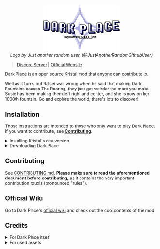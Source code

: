 <p align="center" width="100%">
<img src="logo.png" alt="Dark Place: An open-source Kristal mod" width="50%" />
<br>
<i>Logo by Just another random user. (@JustAnotherRandomGithubUser)</i>
</p>

> [Discord Server](https://discord.gg/RhqPCA6eFN) | [Official Website](https://darkplace-dr.github.io/)

Dark Place is an open source Kristal mod that anyone can contribute to.

Well as it turns out Ralsei was wrong when he said that making Dark Fountains causes The Roaring, they just get weirder the more you make. Susie has been making them left right and center, and she is now on her 1000th fountain. Go and explore the world, there's lots to discover!

## Installation
Those instructions are intended to those who only want to play Dark Place. If you want to contribute, see **[Contributing](#contributing)**.

<details><summary>Installing Kristal's dev version</summary>

Kristal is the engine Dark Place was made on. As such, you will need it to play.

For diverse reasons, the mod currently only runs on **0.8.1-dev** which is not a released version, you will need to install the source code version of Kristal which can easily be done with the CI builds.

Simply install [the latest build](https://nightly.link/KristalTeam/Kristal/workflows/ci/main/output.zip) and open the archive.

![Inside the CI archive](https://cdn.discordapp.com/attachments/755844178474303538/1143191651456655392/image.png)

If you are on Windows, you can simply extract the content of `kristal-0.8.1-dev-win.zip` in a folder anywhere you want on your computer and run the exe.

If you are on Linux or Mac, you'll have to install [LÖVE](https://love2d.org/) beforehand. After that, you can extract `kristal-0.8.1-dev.love` and run the love file.

</details>

<details><summary>Downloading Dark Place</summary>

After installing Kristal, download the latest version of Dark Place by clicking on the green button and then the "Download ZIP" one.

![The green "Code" button opens a menu where "Download ZIP" is available](https://cdn.discordapp.com/attachments/755844178474303538/1143194072148881479/image.png)

Once the download is done, open Kristal and look in the main menu for the option called "Open mods folder" and select it. It will open a folder where you will have to place **the content of the archive**.

!["Open mods folder" option in Kristal's menu](https://cdn.discordapp.com/attachments/755844178474303538/1143196297759826092/image.png)
![The content of the archive. The folder inside of the archive must be in the mods folder](https://cdn.discordapp.com/attachments/755844178474303538/1143196297537531995/image.png)

After that, you can start the mod as you would start any other Kristal mod by choosing "Play a mod" and select Dark Place.

> *Note: if for some reason it doesn't work and you are sure you did everything correctly, join the [Kristal Discord server](https://discord.gg/8ZGuKXJE2C) to ask for help.*

</details>

## Contributing
See [CONTRIBUTING.md](CONTRIBUTING.md). **Please make sure to read the aforementioned document before contributing,** as it contains the very important contribution rouxls (pronounced "rules").

## Official Wiki
Go to Dark Place's [official wiki](https://dark-place.fandom.com/wiki/Dark_Place_Wiki) and check out the cool contents of the mod.

## Credits

<details><summary>For Dark Place itself</summary>

<a href="https://github.com/BrandonK7200/Dark-Place/graphs/contributors">
  <img src="https://contrib.rocks/image?repo=BrandonK7200/Dark-Place" />
</a>

* Racckoon - Mod idea, Contributor
* BrendaK7200 - Making the GitHub page, Contributor
* AcousticJamm - Name idea, Contributor
* Anonymously_Present - Contributor
* Simbel - Contributor
* Just Another Random User - Contributor
* Charbomber - Contributor
* Bor - Contributor
* vitellary - Contributor
* Dobby233Liu - Contributor
* Willow with a W - Contributor
* Kross - Contributor
* Agent 7 - Contributor
* Riverstar (Sumire) - Contributor
* AlexGamingSW - Contributor
* Tick - Contributor
* PatateAuBeurr - Contributor
* SciSpaceProductions - Contributor
* Nyako - Contributor
* Sam Deluxe - Contributor
* Silvaz - Contributor
* LancerGaming2 - Contributor
* FireRainV - Contributor
* Sad Diamond Man - Contributor
* Bryan The Celestial - Contributor
* YoshifanJordan - Contributor
* NelleMonelle - Contributor

</details>

<details><summary>For used assets</summary>

* Kristal Team - Creating the Kristal engine
* Toby Fox - Original author for Undertale and Deltarune
* Lena Raine - Composer for "Hug for Ralsei" and "Lullaby for Lancer"
* KateBulka - Shadowman Library, Light Transition Library, & more
* HUECYCLES - Custom BG Library code
* Team UTY - Original authors of Undertale Yellow.
* Brylee - Original author for Deltarune: Ozymandias, dialogue portraits for Rook
* Mr. Luwigi - Rook, DZ & NG sprites for Deltarune: Ozymandias
* TrashcatYT - Blue Soul Library
* Glavvrach - Splitting effect for SNEO bullets
* Scarm - GM path system and Gaster Blaster libraries.
* TheMaxine - Original author for [Ribbit](https://gamejolt.com/games/ribbitmod/671888)
* lvk, RhenaudTheLukark - Original authors for [Unitale](https://github.com/lvk/Unitale) and [Create Your Frisk](https://github.com/RhenaudTheLukark/CreateYourFrisk)/[Create Your Kris](https://github.com/RhenaudTheLukark/CreateYourKris)
* STD Repaints - Original author for [Deltarune Repainted](https://gamejolt.com/games/nudealert/496504)
* RynoGG - Original author for [Deltatraveler](https://gamejolt.com/games/deltatraveler/661464)
* Team Inundation - Original authors for MOBDT
* Stardust - [NYCTBA Earthbound Remix](https://soundcloud.com/speedwaystardst/nows-your-chance-to-be-a-earthbound-remix)
* MrkySpices - Deltarune-styled Backrooms tileset
* OMOCAT, LLC - Original author for OMORI
* Ninomae Ina'nis - Creator and designer of the Takodachis
* Nintendo - Original authors for Pikmin
* HAL Laboratories - Original author for Kirby
* Tour de Pizza - Original authors for Pizza Tower
* Eminus - Original author for Mario's Mystery Meat
* Lester Vine - Original author of Super Diagonal Mario 2
* Askywalker - Original author of Starwalker party sprites
* Discarded_Vessel - Original author of Kris LW battle sprites
* AccurateJaney - Original author of Susie and Noelle LW battle sprites
* ATLUS - Original authors of SMT and every single SMT spinoff ever
* Findus - Creator of Croustibat
* Scott Cawthon - Creator of the Five Nights at Freddy's franchise
* MoviesMovies1 - [U.N Owen Was Her? 8 Bit Remix](https://www.youtube.com/watch?v=YJ3LH6u8G1M)
* The Caretaker - Creator of the [Everywhere at the End of Time](https://thecaretaker.bandcamp.com/album/everywhere-at-the-end-of-time) album
* SEGA & Sonic Team - Original creators of Sonic.
* Rovio Entertainment Ltd. - Original creators of Angry Birds.
</details>
